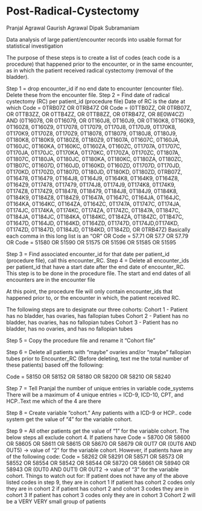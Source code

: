 # Post-Radical-Cystectomy

Pranjal Agrawal
Gaurish Agrawal
Dipak Subramaniam

Data analysis of large patient/encounter records into usable format for statistical investigation

The purpose of these steps is to create a list of codes (each code is a procedure) that happened prior to the encounter, or in the same encounter, as in which the patient received radical cystectomy (removal of the bladder). 


Step 1 = drop encounter_id if no end date to encounter (encounter file). Delete these from the encounter file. 
Step 2 = Find date of radical cystectomy (RC) per patient_id (procedure file)
Date of RC is the date at which 
Code = 0TRB07Z OR 0TRB47Z
OR
Code = (0TTB0ZZ, OR 0TRB07Z, OR 0TTB3ZZ, OR 0TTB4ZZ, OR 0TTB8ZZ, OR 0TRB47Z, OR 8E0W4CZ) AND (0T16078, OR 0T16079, OR 0T160J8, 0T160J9, OR  0T160K8, 0T160K9, 0T160Z8, 0T160Z9, 0T17078, 0T17079, 0T170J8, 0T170J9, 0T170K8, 0T170K9, 0T170Z8, 0T170Z9, 0T18078, 0T18079, 0T180J8, 0T180J9, 0T180K8, 0T180K9, 0T180Z8, 0T180Z9, 0T1607A, 0T1607C, 0T160JA, 0T160JC, 0T160KA, 0T160KC, 0T160ZA, 0T160ZC, 0T1707A, 0T1707C, 0T170JA, 0T170JC, 0T170KA, 0T170KC, 0T170ZA, 0T170ZC, 0T1807A, 0T1807C, 0T180JA, 0T180JC, 0T180KA, 0T180KC, 0T180ZA, 0T180ZC, 0T1B07C, 0T1607D, 0T160JD, 0T160KD, 0T160ZD, 0T1707D, 0T170JD, 0T170KD, 0T170ZD, 0T1807D, 0T180JD, 0T180KD, 0T180ZD, 0TRB07Z, 0T16478, 0T16479, 0T164J8, 0T164J9, 0T164K8, 0T164K9, 0T164Z8, 0T164Z9, 0T17478, 0T17479, 0T174J8, 0T174J9, 0T174K8, 0T174K9, 0T174Z8, 0T174Z9, 0T18478, 0T18479, 0T184J8, 0T184J9, 0T184K8, 0T184K9, 0T184Z8, 0T184Z9, 0T1647A, 0T1647C, 0T164JA, 0T164JC, 0T164KA, 0T164KC, 0T164ZA, 0T164ZC, 0T1747A, 0T1747C, 0T174JA, 0T174JC, 0T174KA, 0T174KC, 0T174ZA, 0T174ZC, 0T1847A, 0T1847C, 0T184JA, 0T184JC, 0T184KA, 0T184KC, 0T184ZA, 0T184ZC, 0T1B47C, 0T1647D, 0T164JD, 0T164KD, 0T164ZD, 0T1747D, 0T174JD,0T174KD, 0T174ZD, 0T1847D, 0T184JD, 0T184KD, 0T184ZD, OR 0TRB47Z)
Basically each comma in this long list  is an “OR”
OR
Code = 57.71 OR 57.7 OR 57.79
OR
Code = 51580 OR 51590 OR 51575 OR 51596 OR 51585 OR 51595

Step 3 = Find associated encounter_id for that date per patient_id (procedure file), call this encounter_RC.
Step 4 = Delete all encounter_ids per patient_id that have a start date after the end date of encounter_RC. This step is 	to be done in the procedure file. 
The start and end dates of all encounters are in the encounter file

At this point, the procedure file will only contain encounter_ids that happened prior to, or the encounter in which, the patient received RC. 


The following steps are to designate our three cohorts:
Cohort 1 - Patient has no bladder, has ovaries, has fallopian tubes
Cohort 2 - Patient has no bladder, has ovaries, has no fallopian tubes
Cohort 3 - Patient has no bladder, has no ovaries, and has no fallopian tubes

Step 5 = Copy the procedure file and rename it “Cohort file”

Step 6 = Delete all patients with “maybe” ovaries and/or “maybe” fallopian tubes prior to Encounter_RC (Before deleting, text me the total  number of these patients) based off the following:

Code = 58150 OR 58152 OR 58180 OR 58200 OR 58210 OR 58240

Step 7 = Tell Pranjal the number of unique entries in variable code_systems
There will be a maximum of 4 unique entries = ICD-9, ICD-10, CPT, and HCP..Text me which of the 4 are there

Step 8 = Create variable “cohort.” Any patients with a ICD-9 or HCP.. code system get the value of “4” for the variable cohort. 

Step 9 = All other patients get the value of “1” for the variable cohort. 
The below steps all exclude cohort 4.
If patiens have Code =  58700 OR 58600 OR 58605 OR 58611 OR 58615 OR 58670 OR 58679 OR 0UT7 OR (0UT6 AND 0UT5) → value of “2” for the variable cohort. However, if patients have any of the following code:
Code = 58262 OR  58291 OR 58571 OR 58573 OR  58552 OR 58554 OR 58542 OR 58544 OR 58720 OR  58661 OR 58940 OR 58943 OR (0UT0 AND 0UT1) OR 0UT2 → value of “3” for the variable cohort. 
Things to watch out for:
If patient does not have any of the above listed codes in step 9, they are in cohort 1
If patient has cohort 2 codes only they are in cohort 2
if patient has cohort 2 and cohort 3 codes they are in cohort 3
If patient has cohort 3 codes only they are in cohort 3
Cohort 2 will be a VERY VERY small group of patients
